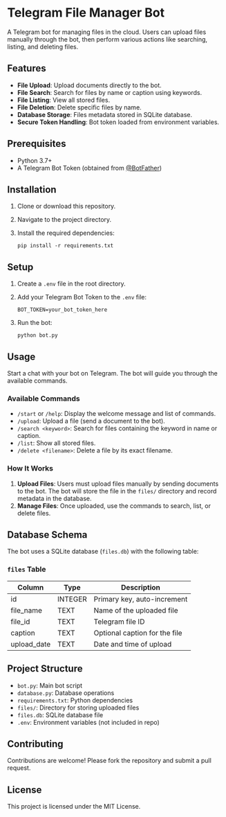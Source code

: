 # Telegram File Manager Bot

A Telegram bot for managing files in the cloud. Users can upload files manually through the bot, then perform various actions like searching, listing, and deleting files.

## Features

- **File Upload**: Upload documents directly to the bot.
- **File Search**: Search for files by name or caption using keywords.
- **File Listing**: View all stored files.
- **File Deletion**: Delete specific files by name.
- **Database Storage**: Files metadata stored in SQLite database.
- **Secure Token Handling**: Bot token loaded from environment variables.

## Prerequisites

- Python 3.7+
- A Telegram Bot Token (obtained from [@BotFather](https://t.me/botfather))

## Installation

1. Clone or download this repository.
2. Navigate to the project directory.
3. Install the required dependencies:

   ```
   pip install -r requirements.txt
   ```

## Setup

1. Create a `.env` file in the root directory.
2. Add your Telegram Bot Token to the `.env` file:

   ```
   BOT_TOKEN=your_bot_token_here
   ```

3. Run the bot:

   ```
   python bot.py
   ```

## Usage

Start a chat with your bot on Telegram. The bot will guide you through the available commands.

### Available Commands

- `/start` or `/help`: Display the welcome message and list of commands.
- `/upload`: Upload a file (send a document to the bot).
- `/search <keyword>`: Search for files containing the keyword in name or caption.
- `/list`: Show all stored files.
- `/delete <filename>`: Delete a file by its exact filename.

### How It Works

1. **Upload Files**: Users must upload files manually by sending documents to the bot. The bot will store the file in the `files/` directory and record metadata in the database.
2. **Manage Files**: Once uploaded, use the commands to search, list, or delete files.

## Database Schema

The bot uses a SQLite database (`files.db`) with the following table:

### `files` Table

| Column      | Type    | Description                  |
|-------------|---------|------------------------------|
| id          | INTEGER | Primary key, auto-increment  |
| file_name   | TEXT    | Name of the uploaded file    |
| file_id     | TEXT    | Telegram file ID             |
| caption     | TEXT    | Optional caption for the file|
| upload_date | TEXT    | Date and time of upload      |

## Project Structure

- `bot.py`: Main bot script
- `database.py`: Database operations
- `requirements.txt`: Python dependencies
- `files/`: Directory for storing uploaded files
- `files.db`: SQLite database file
- `.env`: Environment variables (not included in repo)

## Contributing

Contributions are welcome! Please fork the repository and submit a pull request.

## License

This project is licensed under the MIT License.
